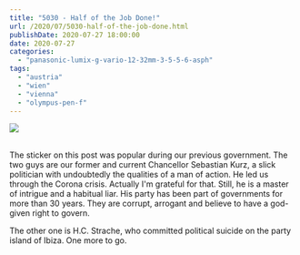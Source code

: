 ```yaml
---
title: "5030 - Half of the Job Done!"
url: /2020/07/5030-half-of-the-job-done.html
publishDate: 2020-07-27 18:00:00
date: 2020-07-27
categories: 
  - "panasonic-lumix-g-vario-12-32mm-3-5-5-6-asph"
tags: 
  - "austria"
  - "wien"
  - "vienna"
  - "olympus-pen-f"
---
```

<div class="container">
<div class="center"><a target="_blank" href="https://d25zfm9zpd7gm5.cloudfront.net/1200x1200/2018/20180702_202833_lr.jpg"><img class="webfeedsFeaturedVisual" src="https://d25zfm9zpd7gm5.cloudfront.net/0600x0600/2018/20180702_202833_lr.jpg" /></a></div>
</div>
<br />

The sticker on this post was popular during our previous government.
The two guys are our former and current Chancellor Sebastian Kurz, a
slick politician with undoubtedly the qualities of a man of action.
He led us through the Corona crisis. Actually I'm grateful for that.
Still, he is a master of intrigue and a habitual liar. His party has
been part of governments for more than 30 years. They are corrupt,
arrogant and believe to have a god-given right to govern.

The other one is H.C. Strache, who committed political suicide on
the party island of Ibiza. One more to go.